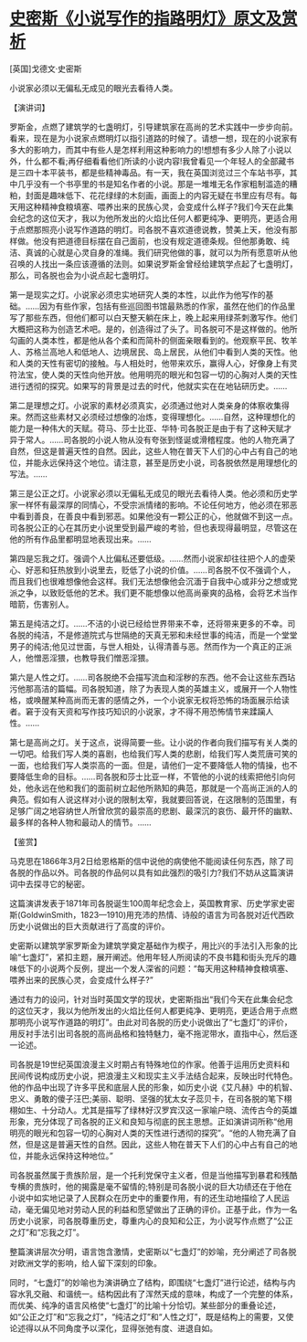 # [史密斯《小说写作的指路明灯》原文及赏析](https://www.vrrw.net/wx/14700.html)

[英国]戈德文·史密斯

小说家必须以无偏私无成见的眼光去看待人类。

【演讲词】

罗斯金，点燃了建筑学的七盏明灯，引导建筑家在高尚的艺术实践中一步步向前。看来，现在是为小说家点燃明灯以指引道路的时候了。请想一想，现在的小说家有多大的影响力，而其中有些人是怎样利用这种影响力的!想想有多少人除了小说以外，什么都不看;再仔细看看他们所读的小说内容!我曾看见一个年轻人的全部藏书是三四十本平装书，都是些精神毒品。有一天，我在英国浏览过三个车站书亭，其中几乎没有一个书亭里的书是知名作者的小说。那是一堆堆无名作家粗制滥造的糟粕，封面是趣味低下、花花绿绿的木刻画，画面上的内容无疑在书里应有尽有。每天用这种精神食粮填塞、喂养出来的民族心灵，会变成什么样子?我们今天在此集会纪念的这位天才，我以为他所发出的火焰比任何人都更纯净、更明亮，更适合用于点燃那照亮小说写作道路的明灯。司各脱不喜欢道德说教，赞美上天，他没有那样做。他没有把道德目标摆在自己面前，也没有规定道德条规。但他那勇敢、纯洁、真诚的心就是心灵自身的准绳。我们研究他做的事，就可以为所有愿意听从他召唤的人找出一条应该遵循的法则。如果说罗斯金曾经给建筑学点起了七盏明灯，那么，司各脱也会为小说点起七盏明灯。

第一是现实之灯。小说家必须忠实地研究人类的本性，以此作为他写作的基础。……因为有些作家，包括有些巡回图书馆最熟悉的作家，虽然在他们的作品里写了那些东西，但他们都可以白天整天躺在床上，晚上起来用绿茶刺激写作。他们大概把这称为创造艺术吧。是的，创造得过了头了。司各脱可不是这样做的。他所勾画的人类本性，都是他从各个柔和而简朴的侧面亲眼看到的。他观察平民、牧羊人、苏格兰高地人和低地人、边境居民、岛上居民，从他们中看到人类的天性。他和人类的天性有密切的接触。与人相处时，他带来欢乐，赢得人心，好像身上有灵符法宝，使人类的天性向他开放。他用明亮的眼光和包容一切的心胸对人类的天性进行透彻的探究。如果写的背景是过去的时代，他就实实在在地钻研历史。……

第二是理想之灯。小说家的素材必须真实，必须通过他对人类亲身的体察收集得来。然而这些素材又必须经过想像的冶炼，变得理想化。……自然，这种理想化的能力是一种伟大的天赋。荷马、莎士比亚、华特·司各脱正是由于有了这种天赋才异于常人。……司各脱的小说人物从没有夸张到怪诞或滑稽程度。他的人物充满了自然，但这是普遍天性的自然。因此，这些人物在普天下人们的心中占有自己的地位，并能永远保持这个地位。请注意，甚至是历史小说，司各脱依然是用理想化的写法。……

第三是公正之灯。小说家必须以无偏私无成见的眼光去看待人类。他必须和历史学家一样怀有最深厚的同情心，不受宗派情绪的影响。不论任何地方，他必须在邪恶中看到善良，在善良中看到邪恶。如果他没有一颗公正的心，他就做不到这一点。司各脱公正的心在其历史小说里受到最严峻的考验，但也表现得最明显，尽管这在他的所有作品里都明显地表现出来。……

第四是忘我之灯。强调个人比偏私还要低级。……然而小说家却往往把个人的虚荣心、好恶和狂热放到小说里去，贬低了小说的价值。……司各脱不仅不强调个人，而且我们也很难想像他会这样。我们无法想像他会沉湎于自我中心或非分之想或党派之争，以致贬低他的艺术。我们更不能想像以他高尚豪爽的品格，会将艺术当作暗箭，伤害别人。

第五是纯洁之灯。……不洁的小说已经给世界带来不幸，还将带来更多的不幸。司各脱的纯洁，不是修道院式与世隔绝的天真无邪和未经世事的纯洁，而是一个堂堂男子的纯洁;他见过世面，与世人相处，认得清善与恶。然而作为一个真正的正派人，他憎恶淫猥，也教导我们憎恶淫猥。

第六是人性之灯。……司各脱绝不会描写流血和淫秽的东西。他不会让这些东西玷污他那高洁的篇幅。司各脱知道，除了为表现人类的英雄主义，或展开一个人物性格，或唤醒某种高尚而无害的感情之外，一个小说家无权将恐怖的场面展示给读者。窘于没有天资和写作技巧知识的小说家，才不得不用恐怖情节来蹂躏人性。……

第七是高尚之灯。关于这点，说得简要一些。让小说的作者向我们描写有关人类的一切吧。给我们写人类的喜剧，也给我们写人类的悲剧，给我们写人类荒唐可笑的一面，也给我们写人类崇高的一面。但是，请他们一定不要降低人物的情操，也不要降低生命的目标。……司各脱和莎士比亚一样，不管他的小说的线索把他引向何处，他永远在他和我们的面前树立起他所熟知的典范，那就是一个高尚正派的人的典范。假如有人说这样对小说的限制太窄，我就要回答说，在这限制的范围里，有足够广阔之地容纳世人所曾欣赏的最崇高的悲剧、最深沉的哀伤、最开怀的幽默、最多样的各种人物和最动人的情节。……



【鉴赏】

马克思在1866年3月2日给恩格斯的信中说他的病使他不能阅读任何东西，除了司各脱的作品以外。司各脱的作品何以具有如此强烈的吸引力?我们不妨从这篇演讲词中去探寻它的秘密。

这篇演讲发表于1871年司各脱诞生100周年纪念会上，英国教育家、历史学家史密斯(GoldwinSmith，1823—1910)用充沛的热情、诗般的语言为司各脱对近代西欧历史小说做出的巨大贡献进行了高度的评价。

史密斯以建筑学家罗斯金为建筑学奠定基础作为楔子，用比兴的手法引入形象的比喻“七盏灯”，紧扣主题，展开阐述。他用年轻人所阅读的不良书籍和街头充斥的趣味低下的小说两个反例，提出一个发人深省的问题：“每天用这种精神食粮填塞、喂养出来的民族心灵，会变成什么样子?”

通过有力的设问，针对当时英国文学的现状，史密斯指出“我们今天在此集会纪念的这位天才，我以为他所发出的火焰比任何人都更纯净、更明亮，更适合用于点燃那明亮小说写作道路的明灯”。由此对司各脱的历史小说做出了“七盏灯”的评价，用反衬手法引出司各脱的高尚品格和独特魅力，毫不拖泥带水，直指中心，然后逐一论述。

司各脱是19世纪英国浪漫主义时期占有特殊地位的作家。他善于运用历史资料和民间传说构成历史小说，把浪漫主义和现实主义手法结合起来，反映出时代特色。他的作品中出现了许多平民和底层人民的形象，如历史小说《艾凡赫》中的机智、忠义、勇敢的傻子汪巴;美丽、聪明、坚强的犹太女子蕊贝卡，在司各脱的笔下栩栩如生、十分动人。尤其是描写了绿林好汉罗宾汉这一家喻户晓、流传古今的英雄形象，充分体现了司各脱的正义和良知与彻底的民主思想。正如演讲词所称“他用明亮的眼光和包容一切的心胸对人类的天性进行透彻的探究”。“他的人物充满了自然，但是这是普遍天性的自然。因此，这些人物在普天下人们的心中占有自己的地位，并能永远保持这种地位。”

司各脱虽然属于贵族阶层，是一个托利党保守主义者，但是当他描写到暴君和残酷专横的贵族时，他的揭露是毫不留情的;特别是司各脱小说的巨大功绩还在于他在小说中如实地记录了人民群众在历史中的重要作用，有的还生动地描绘了人民运动，毫无偏见地对劳动人民的利益和愿望做出了正确的评价。正基于此，作为一名历史小说家，司各脱尊重历史，尊重内心的良知和公正，为小说写作点燃了“公正之灯”和“忘我之灯”。

整篇演讲层次分明，语言饱含激情，史密斯以“七盏灯”的妙喻，充分阐述了司各脱对欧洲文学的影响，给人留下深刻的印象。

同时，“七盏灯”的妙喻也为演讲确立了结构，即围绕“七盏灯”进行论述，结构与内容水乳交融、和谐统一。结构因此有了浑然天成的意味，构成了一个完整的体系，而优美、纯净的语言风格使“七盏灯”的比喻十分恰切。某些部分的重叠论述，如“公正之灯”和“忘我之灯”，“纯洁之灯”和“人性之灯”，既是结构上的需要，又使论述得以从不同角度予以深化，显得张弛有度、进退自如。

